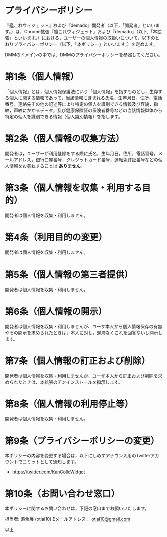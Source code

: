 # プライバシーポリシー

『艦これウィジェット』および『demado』開発者（以下，「開発者」といいます。）は，Chrome拡張『艦これウィジェット』および『demado』（以下,「本拡張」といいます。）における，ユーザーの個人情報の取扱いについて，以下のとおりプライバシーポリシー（以下，「本ポリシー」といいます。）を定めます。

DMMのドメインの中では、DMMのプライバシーポリシーを参照してください。

# 第1条（個人情報）

「個人情報」とは，個人情報保護法にいう「個人情報」を指すものとし，生存する個人に関する情報であって，当該情報に含まれる氏名，生年月日，住所，電話番号，連絡先その他の記述等により特定の個人を識別できる情報及び容貌，指紋，声紋にかかるデータ，及び健康保険証の保険者番号などの当該情報単体から特定の個人を識別できる情報（個人識別情報）を指します。

# 第2条（個人情報の収集方法）

開発者は，ユーザーが利用登録をする際に氏名，生年月日，住所，電話番号，メールアドレス，銀行口座番号，クレジットカード番号，運転免許証番号などの個人情報をお尋ねすることは **ありません**。

# 第3条（個人情報を収集・利用する目的）

開発者は個人情報を収集・利用しません。

# 第4条（利用目的の変更）

開発者は個人情報を収集・利用しません。

# 第5条（個人情報の第三者提供）

開発者は個人情報を収集・利用しません。

# 第6条（個人情報の開示）

開発者は個人情報を収集・利用しませんが、ユーザ本人から個人情報保存の有無やその開示を求められたときは，本人に対し，遅滞なくこれを回答ないし開示します。

# 第7条（個人情報の訂正および削除）

開発者は個人情報を収集・利用しませんが、ユーザ本人から訂正および削除を求められたときは、本拡張のアンインストールを指示します。

# 第8条（個人情報の利用停止等）

開発者は個人情報を収集・利用しません。

# 第9条（プライバシーポリシーの変更）

本ポリシーの内容を変更する場合は，以下にしめすアナウンス用のTwitterアカウントでコミットとして通知します。

- https://twitter.com/KanColleWidget

# 第10条（お問い合わせ窓口）

本ポリシーに関するお問い合わせは，下記の窓口までお願いいたします。

担当者: 落合展 (otiai10)
Eメールアドレス： otiai10@gmail.com

以上
